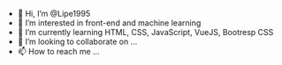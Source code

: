 - 👋 Hi, I’m @Lipe1995
- 👀 I’m interested in front-end and machine learning
- 🌱 I’m currently learning HTML, CSS, JavaScript, VueJS, Bootresp CSS
- 💞️ I’m looking to collaborate on ...
- 📫 How to reach me ...

<!---
Lipe1995/Lipe1995 is a ✨ special ✨ repository because its `README.md` (this file) appears on your GitHub profile.
You can click the Preview link to take a look at your changes.
--->
